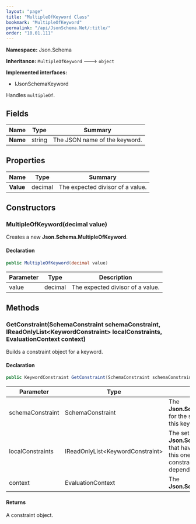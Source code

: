 ```yaml
---
layout: "page"
title: "MultipleOfKeyword Class"
bookmark: "MultipleOfKeyword"
permalink: "/api/JsonSchema.Net/:title/"
order: "10.01.111"
---
```

**Namespace:** Json.Schema

**Inheritance:**
`MultipleOfKeyword`
 🡒 
`object`

**Implemented interfaces:**

- IJsonSchemaKeyword

Handles `multipleOf`.

## Fields

| Name | Type | Summary |
|---|---|---|
| **Name** | string | The JSON name of the keyword. |

## Properties

| Name | Type | Summary |
|---|---|---|
| **Value** | decimal | The expected divisor of a value. |

## Constructors

### MultipleOfKeyword(decimal value)

Creates a new **Json.Schema.MultipleOfKeyword**.

#### Declaration

```c#
public MultipleOfKeyword(decimal value)
```

| Parameter | Type | Description |
|---|---|---|
| value | decimal | The expected divisor of a value. |


## Methods

### GetConstraint(SchemaConstraint schemaConstraint, IReadOnlyList\<KeywordConstraint\> localConstraints, EvaluationContext context)

Builds a constraint object for a keyword.

#### Declaration

```c#
public KeywordConstraint GetConstraint(SchemaConstraint schemaConstraint, IReadOnlyList<KeywordConstraint> localConstraints, EvaluationContext context)
```

| Parameter | Type | Description |
|---|---|---|
| schemaConstraint | SchemaConstraint | The **Json.Schema.SchemaConstraint** for the schema object that houses this keyword. |
| localConstraints | IReadOnlyList\<KeywordConstraint\> | The set of other **Json.Schema.KeywordConstraint**s that have been processed prior to this one. Will contain the constraints for keyword dependencies. |
| context | EvaluationContext | The **Json.Schema.EvaluationContext**. |


#### Returns

A constraint object.

